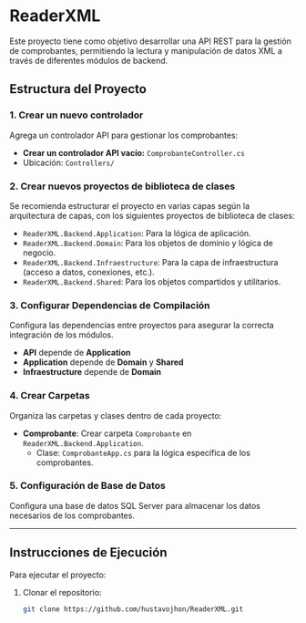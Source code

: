 # ReaderXML

Este proyecto tiene como objetivo desarrollar una API REST para la gestión de comprobantes, permitiendo la lectura y manipulación de datos XML a través de diferentes módulos de backend.

## Estructura del Proyecto

### 1. Crear un nuevo controlador

Agrega un controlador API para gestionar los comprobantes:

- **Crear un controlador API vacío:** `ComprobanteController.cs`
- Ubicación: `Controllers/`

### 2. Crear nuevos proyectos de biblioteca de clases

Se recomienda estructurar el proyecto en varias capas según la arquitectura de capas, con los siguientes proyectos de biblioteca de clases:

- `ReaderXML.Backend.Application`: Para la lógica de aplicación.
- `ReaderXML.Backend.Domain`: Para los objetos de dominio y lógica de negocio.
- `ReaderXML.Backend.Infraestructure`: Para la capa de infraestructura (acceso a datos, conexiones, etc.).
- `ReaderXML.Backend.Shared`: Para los objetos compartidos y utilitarios.

### 3. Configurar Dependencias de Compilación

Configura las dependencias entre proyectos para asegurar la correcta integración de los módulos.

- **API** depende de **Application**
- **Application** depende de **Domain** y **Shared**
- **Infraestructure** depende de **Domain**

### 4. Crear Carpetas

Organiza las carpetas y clases dentro de cada proyecto:

- **Comprobante**: Crear carpeta `Comprobante` en `ReaderXML.Backend.Application`.
  - Clase: `ComprobanteApp.cs` para la lógica específica de los comprobantes.

### 5. Configuración de Base de Datos

Configura una base de datos SQL Server para almacenar los datos necesarios de los comprobantes.

---

## Instrucciones de Ejecución

Para ejecutar el proyecto:

1. Clonar el repositorio:
   ```bash
   git clone https://github.com/hustavojhon/ReaderXML.git
